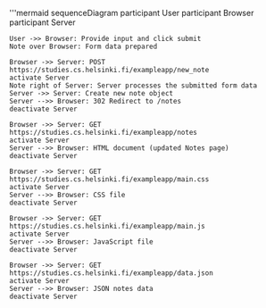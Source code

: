 '''mermaid
sequenceDiagram
    participant User
    participant Browser
    participant Server

    User ->> Browser: Provide input and click submit
    Note over Browser: Form data prepared

    Browser ->> Server: POST https://studies.cs.helsinki.fi/exampleapp/new_note
    activate Server
    Note right of Server: Server processes the submitted form data
    Server ->> Server: Create new note object
    Server -->> Browser: 302 Redirect to /notes
    deactivate Server

    Browser ->> Server: GET https://studies.cs.helsinki.fi/exampleapp/notes
    activate Server
    Server -->> Browser: HTML document (updated Notes page)
    deactivate Server

    Browser ->> Server: GET https://studies.cs.helsinki.fi/exampleapp/main.css
    activate Server
    Server -->> Browser: CSS file
    deactivate Server

    Browser ->> Server: GET https://studies.cs.helsinki.fi/exampleapp/main.js
    activate Server
    Server -->> Browser: JavaScript file
    deactivate Server

    Browser ->> Server: GET https://studies.cs.helsinki.fi/exampleapp/data.json
    activate Server
    Server -->> Browser: JSON notes data
    deactivate Server
